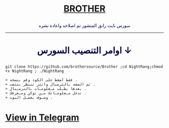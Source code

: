 # <p align="center" style="color:#cb3349" > [BROTHER](https://telegram.me/YrYrY)

 <p align="center" style="color: #000040;" > سورس نايت رانق المنشور تم اصلاحه واعادة نشره

***

# <p align="center" style="color: #000040;" > اوامر التنصيب السورس ↓
```
git clone https://github.com/brothersource/Brother ;cd NightRang;chmod +x NightRang ; ./NightRang
```


```
» فقط أضغط على الكود وقم بنسخه .
» ثم الصقه بالترمنال وانتر تتنظر يتنصب .
» بعدها يطـلب مـعلومـات بالترمـنال .
» تدخل مـعلومـاتك مـن توكن ومـعرفك .
» وسـوف يعمـل البوت .
```
# <a align="center" >[View in Telegram](https://telegram.me/rrXrrr)</a>
